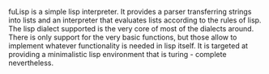 fuLisp is a simple lisp interpreter. It provides a parser transferring strings into lists and an interpreter that evaluates lists according to the rules of lisp. The lisp dialect supported is the very core of most of the dialects around. There is only support for the very basic functions, but those allow to implement whatever functionality is needed in lisp itself. It is targeted at providing a minimalistic lisp environment that is turing - complete nevertheless.